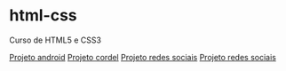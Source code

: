 # html-css
 Curso de HTML5 e CSS3

<a href="https://matheusbiesdorf.github.io/projeto-android/">Projeto android</a>
<a href="https://matheusbiesdorf.github.io/projeto-cordel/">Projeto cordel</a>
<a href="https://matheusbiesdorf.github.io/projeto-social/">Projeto redes sociais</a>
<a href="https://matheusbiesdorf.github.io/projeto-login/">Projeto redes sociais</a>
